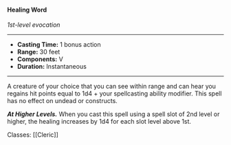 #### Healing Word
*1st-level evocation*
___
- **Casting Time:** 1 bonus action
- **Range:** 30 feet
- **Components:** V
- **Duration:** Instantaneous
---
A creature of your choice that you can see within range and can hear you regains hit points equal to 1d4 + your spellcasting ability modifier. This spell has no effect on undead or constructs.

***At Higher Levels.*** When you cast this spell using a spell slot of 2nd level or higher, the healing increases by 1d4 for each slot level above 1st.

Classes: [[Cleric]]